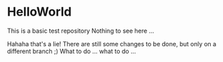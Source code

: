 # HelloWorld
This is a basic test repository
Nothing to see here ...

Hahaha that's a lie! 
There are still some changes to be done, but only on a different branch ;)
What to do ... what to do ...
